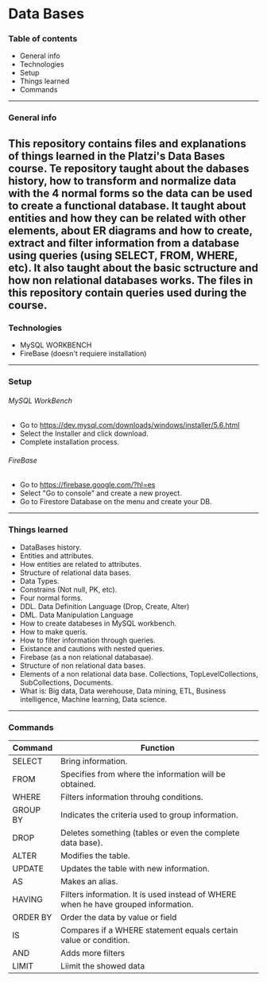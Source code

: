 # Data Bases
### Table of contents
- General info
- Technologies
- Setup
- Things learned
- Commands


------------

### General info

This repository contains files and explanations of things learned in the Platzi's Data Bases course. Te repository taught about the dabases history, how to transform and normalize data with the 4 normal forms so the data can be used to create a functional database. It taught about entities and how they can be related with other elements, about ER diagrams and how to create, extract and filter information from a database using queries (using SELECT, FROM, WHERE, etc). It also taught about the basic sctructure and how non relational databases works. The files in this repository contain queries used during the course.
------------

### Technologies
- MySQL WORKBENCH
- FireBase (doesn't requiere installation)



------------

### Setup

###### MySQL WorkBench
- Go to https://dev.mysql.com/downloads/windows/installer/5.6.html
- Select the Installer and click download.
- Complete installation process.

###### FireBase
- Go to https://firebase.google.com/?hl=es
- Select "Go to console" and create a new proyect.
- Go to Firestore Database on the menu and create your DB.




------------
### Things learned
- DataBases history.
- Entities and attributes.
- How entities are related to attributes.
- Structure of relational data bases.
- Data Types.
- Constrains (Not null, PK, etc).
- Four normal forms.
- DDL. Data Definition Language (Drop, Create, Alter)
- DML. Data Manipulation Language
- How to create databeses in MySQL workbench.
- How to make queris.
- How to filter information through queries.
- Existance and cautions with nested queries.
- Firebase (as a non relational databasae).
- Structure of non relational data bases.
- Elements of a non relational data base. Collections, TopLevelCollections, SubCollections, Documents. 
- What is: Big data, Data werehouse, Data mining, ETL, Business intelligence, Machine learning, Data science.




------------
### Commands
|  Command | Function  |
| ------------ | ------------ |
| SELECT | Bring information.   |
| FROM | Specifies from where the information will be obtained. |
| WHERE | Filters information throuhg conditions.|
| GROUP BY | Indicates the criteria used to group information. |
| DROP | Deletes something (tables or even the complete data base). |
| ALTER | Modifies the table. |
| UPDATE | Updates the table with new information. |
| AS | Makes an alias. |
| HAVING | Filters information. It is used instead of WHERE when he have grouped information. |
| ORDER BY | Order the data by value or field  |
| IS | Compares if a WHERE statement equals certain value or condition. |
| AND | Adds more filters |
| LIMIT | Liimit the showed data |


